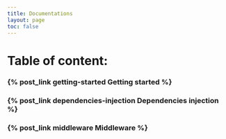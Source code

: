```yaml
---
title: Documentations
layout: page
toc: false
---
```


# Table of content:
### {% post_link getting-started Getting started %}
### {% post_link dependencies-injection Dependencies injection %}
### {% post_link middleware Middleware %}
